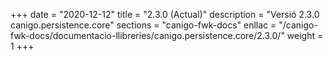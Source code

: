 +++
date        = "2020-12-12"
title       = "2.3.0 (Actual)"
description = "Versió 2.3.0 canigo.persistence.core"
sections    = "canigo-fwk-docs"
enllac		= "/canigo-fwk-docs/documentacio-llibreries/canigo.persistence.core/2.3.0/"
weight		= 1
+++
